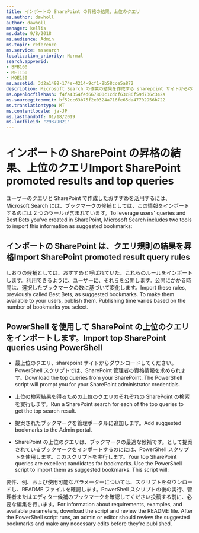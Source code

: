 ```yaml
---
title: インポートの SharePoint の昇格の結果、上位のクエリ
ms.author: dawholl
author: dawholl
manager: kellis
ms.date: 9/8/2018
ms.audience: Admin
ms.topic: reference
ms.service: mssearch
localization_priority: Normal
search.appverid:
- BFB160
- MET150
- MOE150
ms.assetid: 3d2a1498-174e-4214-9cf1-8b58cce5a872
description: Microsoft Search の作業の結果を作成する sharepoint サイトからの検索クエリを使用してください。
ms.openlocfilehash: f4fa4354fed667800c1cdcf63c86f59d736c342a
ms.sourcegitcommit: bf52cc63b75f2e0324a716fe65da47702956b722
ms.translationtype: MT
ms.contentlocale: ja-JP
ms.lasthandoff: 01/18/2019
ms.locfileid: "29379021"
---
```

# <a name="import-sharepoint-promoted-results-and-top-queries"></a><span data-ttu-id="07db5-103">インポートの SharePoint の昇格の結果、上位のクエリ</span><span class="sxs-lookup"><span data-stu-id="07db5-103">Import SharePoint promoted results and top queries</span></span>

<span data-ttu-id="07db5-104">ユーザーのクエリと SharePoint で作成したおすすめを活用するには、Microsoft Search には、ブックマークの候補としては、この情報をインポートするのには 2 つのツールが含まれています。</span><span class="sxs-lookup"><span data-stu-id="07db5-104">To leverage users' queries and Best Bets you've created in SharePoint, Microsoft Search includes two tools to import this information as suggested bookmarks:</span></span> 
  
## <a name="import-sharepoint-promoted-result-query-rules"></a><span data-ttu-id="07db5-105">インポートの SharePoint は、クエリ規則の結果を昇格</span><span class="sxs-lookup"><span data-stu-id="07db5-105">Import SharePoint promoted result query rules</span></span>

<span data-ttu-id="07db5-p101">しおりの候補としては、おすすめと呼ばれていた、これらのルールをインポートします。利用できるように、ユーザーに、それらを公開します。公開にかかる時間は、選択したブックマークの数に基づいて変化します。</span><span class="sxs-lookup"><span data-stu-id="07db5-p101">Import these rules, previously called Best Bets, as suggested bookmarks. To make them available to your users, publish them. Publishing time varies based on the number of bookmarks you select.</span></span>
  
## <a name="import-top-sharepoint-queries-using-powershell"></a><span data-ttu-id="07db5-109">PowerShell を使用して SharePoint の上位のクエリをインポートします。</span><span class="sxs-lookup"><span data-stu-id="07db5-109">Import top SharePoint queries using PowerShell</span></span>

- <span data-ttu-id="07db5-p102">最上位のクエリ、sharepoint サイトからダウンロードしてください。PowerShell スクリプトでは、SharePoint 管理者の資格情報を求められます。</span><span class="sxs-lookup"><span data-stu-id="07db5-p102">Download the top queries from your SharePoint. The PowerShell script will prompt you for your SharePoint administrator credentials.</span></span>
    
- <span data-ttu-id="07db5-112">上位の検索結果を得るための上位のクエリのそれぞれの SharePoint の検索を実行します。</span><span class="sxs-lookup"><span data-stu-id="07db5-112">Run a SharePoint search for each of the top queries to get the top search result.</span></span>
    
- <span data-ttu-id="07db5-113">提案されたブックマークを管理ポータルに追加します。</span><span class="sxs-lookup"><span data-stu-id="07db5-113">Add suggested bookmarks to the Admin portal.</span></span>
    
- <span data-ttu-id="07db5-p103">SharePoint の上位のクエリは、ブックマークの最適な候補です。として提案されているブックマークをインポートするのにには、PowerShell スクリプトを使用します。このスクリプトを実行します。</span><span class="sxs-lookup"><span data-stu-id="07db5-p103">Your top SharePoint queries are excellent candidates for bookmarks. Use the PowerShell script to import them as suggested bookmarks. This script will:</span></span>
    
<span data-ttu-id="07db5-p104">要件、例、および使用可能なパラメーターについては、スクリプトをダウンロードし、README ファイルを確認します。PowerShell スクリプトの後の実行、管理者またはエディター候補のブックマークを確認してください投稿する前に、必要な編集を行います。</span><span class="sxs-lookup"><span data-stu-id="07db5-p104">For information about requirements, examples, and available parameters, download the script and review the README file. After the PowerShell script runs, an admin or editor should review the suggested bookmarks and make any necessary edits before they're published.</span></span>

  

